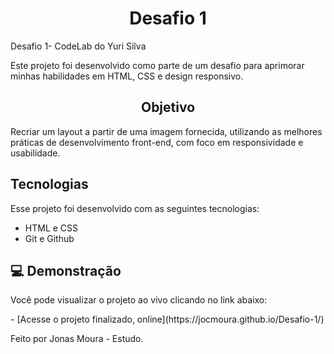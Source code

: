 <h1 align="center"> Desafio 1 </h1>

<p aligh="center"> Desafio 1- CodeLab do Yuri Silva </p>
<p>Este projeto foi desenvolvido como parte de um desafio para aprimorar minhas habilidades em HTML, CSS e design responsivo. </p>
<h2 align="center">Objetivo </h2>
<p> Recriar um layout a partir de uma imagem fornecida, utilizando as melhores práticas de desenvolvimento front-end, com foco em responsividade e usabilidade. </p>

## Tecnologias

Esse projeto foi desenvolvido com as seguintes tecnologias:

- HTML e CSS
- Git e Github

## 💻 Demonstração


<p>Você pode visualizar o projeto ao vivo clicando no link abaixo:</p>
- [Acesse o projeto finalizado, online](https://jocmoura.github.io/Desafio-1/)


Feito por Jonas Moura - Estudo.
